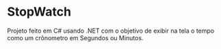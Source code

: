 # StopWatch

Projeto feito em C# usando .NET com o objetivo de exibir na tela o tempo como um crônometro em Segundos ou Minutos.
